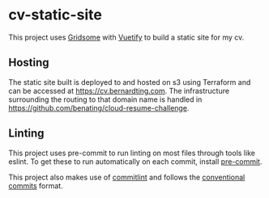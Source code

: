 # cv-static-site

This project uses [Gridsome](https://gridsome.org) with
[Vuetify](https://vuetifyjs.com) to build a static site for my cv.

## Hosting

The static site built is deployed to and hosted on s3 using Terraform
and can be accessed at <https://cv.bernardting.com>. The infrastructure
surrounding the routing to that domain name is handled in
<https://github.com/benating/cloud-resume-challenge>.

## Linting

This project uses pre-commit to run linting on most files through tools
like eslint. To get these to run automatically on each commit, install
[pre-commit](https://pre-commit.com).

This project also makes use of [commitlint](https://commitlint.js.org/#/)
and follows the
[conventional commits](https://www.conventionalcommits.org/en/v1.0.0/) format.
